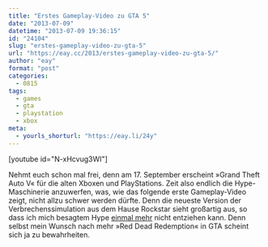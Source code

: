 ```yaml
---
title: "Erstes Gameplay-Video zu GTA 5"
date: "2013-07-09"
datetime: "2013-07-09 19:36:15"
id: "24104"
slug: "erstes-gameplay-video-zu-gta-5"
url: "https://eay.cc/2013/erstes-gameplay-video-zu-gta-5/"
author: "eay"
format: "post"
categories:
  - 0815
tags:
  - games
  - gta
  - playstation
  - xbox
meta:
  - yourls_shorturl: "https://eay.li/24y"
---
```


\[youtube id="N-xHcvug3WI"\]

Nehmt euch schon mal frei, denn am 17. September erscheint »Grand Theft Auto V« für die alten Xboxen und PlayStations. Zeit also endlich die Hype-Maschinerie anzuwerfen, was, wie das folgende erste Gameplay-Video zeigt, nicht allzu schwer werden dürfte. Denn die neueste Version der Verbrechenssimulation aus dem Hause Rockstar sieht großartig aus, so dass ich mich besagtem Hype [einmal mehr](//eay.cc/2008/erster-test-von-gta-iv/) nicht entziehen kann. Denn selbst mein Wunsch nach mehr »Red Dead Redemption« in GTA scheint sich ja zu bewahrheiten.
